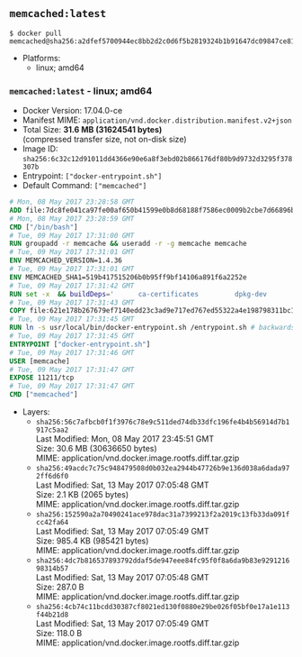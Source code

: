 ## `memcached:latest`

```console
$ docker pull memcached@sha256:a2dfef5700944ec8bb2d2c0d6f5b2819324b1b91647dc09847ce81e7a91e3fe4
```

-	Platforms:
	-	linux; amd64

### `memcached:latest` - linux; amd64

-	Docker Version: 17.04.0-ce
-	Manifest MIME: `application/vnd.docker.distribution.manifest.v2+json`
-	Total Size: **31.6 MB (31624541 bytes)**  
	(compressed transfer size, not on-disk size)
-	Image ID: `sha256:6c32c12d91011dd4366e90e6a8f3ebd02b866176df80b9d9732d3295f378307b`
-	Entrypoint: `["docker-entrypoint.sh"]`
-	Default Command: `["memcached"]`

```dockerfile
# Mon, 08 May 2017 23:28:58 GMT
ADD file:7dc8fe041ca97fe00af650b41599e0b8d68188f7586ec0009b2cbe7d66896ba8 in / 
# Mon, 08 May 2017 23:28:59 GMT
CMD ["/bin/bash"]
# Tue, 09 May 2017 17:31:00 GMT
RUN groupadd -r memcache && useradd -r -g memcache memcache
# Tue, 09 May 2017 17:31:01 GMT
ENV MEMCACHED_VERSION=1.4.36
# Tue, 09 May 2017 17:31:01 GMT
ENV MEMCACHED_SHA1=519b417515206b0b95ff9bf14106a891f6a2252e
# Tue, 09 May 2017 17:31:42 GMT
RUN set -x 	&& buildDeps=' 		ca-certificates 		dpkg-dev 		gcc 		libc6-dev 		libevent-dev 		libsasl2-dev 		make 		perl 		wget 	' 	&& apt-get update && apt-get install -y $buildDeps --no-install-recommends 	&& rm -rf /var/lib/apt/lists/* 	&& wget -O memcached.tar.gz "https://memcached.org/files/memcached-$MEMCACHED_VERSION.tar.gz" 	&& echo "$MEMCACHED_SHA1  memcached.tar.gz" | sha1sum -c - 	&& mkdir -p /usr/src/memcached 	&& tar -xzf memcached.tar.gz -C /usr/src/memcached --strip-components=1 	&& rm memcached.tar.gz 	&& cd /usr/src/memcached 	&& ./configure 		--build="$(dpkg-architecture --query DEB_BUILD_GNU_TYPE)" 		--enable-sasl 	&& make -j "$(nproc)" 	&& make install 	&& cd / && rm -rf /usr/src/memcached 	&& apt-mark manual 		libevent-2.0-5 		libsasl2-2 	&& apt-get purge -y --auto-remove $buildDeps 	&& memcached -V
# Tue, 09 May 2017 17:31:43 GMT
COPY file:621e178b267679ef7140edd23c3ad9e717ed767ed55322a4e198798311bc1d36 in /usr/local/bin/ 
# Tue, 09 May 2017 17:31:45 GMT
RUN ln -s usr/local/bin/docker-entrypoint.sh /entrypoint.sh # backwards compat
# Tue, 09 May 2017 17:31:45 GMT
ENTRYPOINT ["docker-entrypoint.sh"]
# Tue, 09 May 2017 17:31:46 GMT
USER [memcache]
# Tue, 09 May 2017 17:31:47 GMT
EXPOSE 11211/tcp
# Tue, 09 May 2017 17:31:47 GMT
CMD ["memcached"]
```

-	Layers:
	-	`sha256:56c7afbcb0f1f3976c78e9c511ded74db33dfc196fe4b4b56914d7b1917c5aa2`  
		Last Modified: Mon, 08 May 2017 23:45:51 GMT  
		Size: 30.6 MB (30636650 bytes)  
		MIME: application/vnd.docker.image.rootfs.diff.tar.gzip
	-	`sha256:49acdc7c75c948479508d0b032ea2944b47726b9e136d038a6dada972ff6d6f0`  
		Last Modified: Sat, 13 May 2017 07:05:48 GMT  
		Size: 2.1 KB (2065 bytes)  
		MIME: application/vnd.docker.image.rootfs.diff.tar.gzip
	-	`sha256:152590a2a70490241ace978dac31a7399213f2a2019c13fb33da091fcc42fa64`  
		Last Modified: Sat, 13 May 2017 07:05:49 GMT  
		Size: 985.4 KB (985421 bytes)  
		MIME: application/vnd.docker.image.rootfs.diff.tar.gzip
	-	`sha256:4dc7b816537893792ddaf5de947eee84fc95f0f8a6da9b83e929121698314b57`  
		Last Modified: Sat, 13 May 2017 07:05:48 GMT  
		Size: 287.0 B  
		MIME: application/vnd.docker.image.rootfs.diff.tar.gzip
	-	`sha256:4cb74c11bcdd30387cf8021ed130f0880e29be026f05bf0e17a1e113f44b21d8`  
		Last Modified: Sat, 13 May 2017 07:05:49 GMT  
		Size: 118.0 B  
		MIME: application/vnd.docker.image.rootfs.diff.tar.gzip
